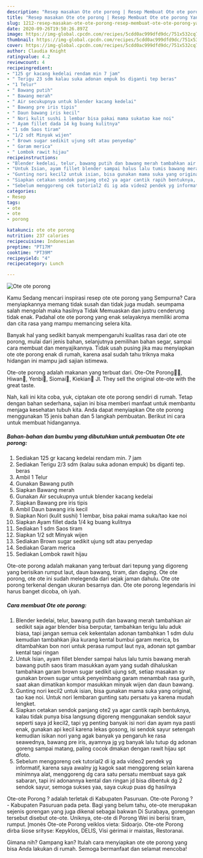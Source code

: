 ```yaml
---
description: "Resep masakan Ote ote porong | Resep Membuat Ote ote porong Yang Bikin Ngiler"
title: "Resep masakan Ote ote porong | Resep Membuat Ote ote porong Yang Bikin Ngiler"
slug: 1212-resep-masakan-ote-ote-porong-resep-membuat-ote-ote-porong-yang-bikin-ngiler
date: 2020-09-26T19:50:26.897Z
image: https://img-global.cpcdn.com/recipes/5cdd0ac999dfd9dc/751x532cq70/ote-ote-porong-foto-resep-utama.jpg
thumbnail: https://img-global.cpcdn.com/recipes/5cdd0ac999dfd9dc/751x532cq70/ote-ote-porong-foto-resep-utama.jpg
cover: https://img-global.cpcdn.com/recipes/5cdd0ac999dfd9dc/751x532cq70/ote-ote-porong-foto-resep-utama.jpg
author: Claudia Knight
ratingvalue: 4.2
reviewcount: 4
recipeingredient:
- "125 gr kacang kedelai rendam min 7 jam"
- " Terigu 23 sdm kalau suka adonan empuk bs diganti tep beras"
- "1 Telur"
- " Bawang putih"
- " Bawang merah"
- " Air secukupnya untuk blender kacang kedelai"
- " Bawang pre iris tipis"
- " Daun bawang iris kecil"
- " Nori kulit sushi 1 lembar bisa pakai mama sukatao kae noi"
- " Ayam fillet dada 14 kg buang kulitnya"
- "1 sdm Saos tiram"
- "1/2 sdt Minyak wijen"
- " Brown sugar sedikit ujung sdt atau penyedap"
- " Garam merica"
- " Lombok rawit hijau"
recipeinstructions:
- "Blender kedelai, telur, bawang putih dan bawang merah tambahkan air sedikit saja agar blender bisa berputar, tambahkan terigu lalu aduk biasa, tapi jangan semua cek kekentalan adonan tambahkan 1 sdm dulu kemudian tambahkan jika kurang kental bumbui garam merica, bs ditambahkan bon nori untuk perasa rumput laut nya, adonan spt gambar kental tapi ringan"
- "Untuk Isian, ayam fillet blender sampai halus lalu tumis bawang merah bawang putih saos tiram masukkan ayam yang sudah dihaluskan tambahkan garam brown sugar sedikit ujung sdt, setiap masakan sy gunakan brown sugar untuk penyeimbang garam menambah rasa gurih, saat akan dimatikan kompor masukkan minyak wijen dan daun bawang."
- "Gunting nori kecil2 untuk isian, bisa gunakan mama suka yang original, tao kae noi. Untuk nori lembaran gunting satu persatu ya karena mudah lengket."
- "Siapkan cetakan sendok panjang ote2 ya agar cantik rapih bentuknya, kalau tidak punya bisa langsung digoreng menggunakan sendok sayur seperti saya jd kecil2, tapi yg penting banyak isi nori dan ayam nya pasti enak, gunakan api kecil karena lekas gosong, isi sendok sayur setengah kemudian isikan nori yang agak banyak ya pengaruh ke rasa seawednya, bawang pre iris, ayamnya jg yg banyak lalu tutup dg adonan goreng sampai matang, paling cocok dmakan dengan rawit hijau spt dfoto."
- "Sebelum menggoreng cek tutorial2 di ig ada video2 pendek yg informatif, karena saya awalny jg kagok saat menggoreng selain karena minimnya alat, menggoreng dg cara satu persatu membuat saya gak sabaran, tapi ini adonannya kental dan ringan jd bisa dibentuk dg 2 sendok sayur, semoga sukses yaa, saya cukup puas dg hasilnya"
categories:
- Resep
tags:
- ote
- ote
- porong

katakunci: ote ote porong 
nutrition: 237 calories
recipecuisine: Indonesian
preptime: "PT17M"
cooktime: "PT39M"
recipeyield: "4"
recipecategory: Lunch

---
```



![Ote ote porong](https://img-global.cpcdn.com/recipes/5cdd0ac999dfd9dc/751x532cq70/ote-ote-porong-foto-resep-utama.jpg)

Kamu Sedang mencari inspirasi resep ote ote porong yang Sempurna? Cara menyiapkannya memang tidak susah dan tidak juga mudah. seumpama salah mengolah maka hasilnya Tidak Memuaskan dan justru cenderung tidak enak. Padahal ote ote porong yang enak selayaknya memiliki aroma dan cita rasa yang mampu memancing selera kita.

Banyak hal yang sedikit banyak mempengaruhi kualitas rasa dari ote ote porong, mulai dari jenis bahan, selanjutnya pemilihan bahan segar, sampai cara membuat dan menyajikannya. Tidak usah pusing jika mau menyiapkan ote ote porong enak di rumah, karena asal sudah tahu triknya maka hidangan ini mampu jadi sajian istimewa.

Ote-ote porong adalah makanan yang terbuat dari. Ote-Ote Porong🐷🐓, Hiwan🐷, Yenbi🐷, Siomai🐷, Kiekian🐷 Jl. They sell the original ote-ote with the great taste.


Nah, kali ini kita coba, yuk, ciptakan ote ote porong sendiri di rumah. Tetap dengan bahan sederhana, sajian ini bisa memberi manfaat untuk membantu menjaga kesehatan tubuh kita. Anda dapat menyiapkan Ote ote porong menggunakan 15 jenis bahan dan 5 langkah pembuatan. Berikut ini cara untuk membuat hidangannya.

<!--inarticleads1-->

##### Bahan-bahan dan bumbu yang dibutuhkan untuk pembuatan Ote ote porong:

1. Sediakan 125 gr kacang kedelai rendam min. 7 jam
1. Sediakan  Terigu 2/3 sdm (kalau suka adonan empuk) bs diganti tep. beras
1. Ambil 1 Telur
1. Gunakan  Bawang putih
1. Siapkan  Bawang merah
1. Gunakan  Air secukupnya untuk blender kacang kedelai
1. Siapkan  Bawang pre iris tipis
1. Ambil  Daun bawang iris kecil
1. Siapkan  Nori (kulit sushi) 1 lembar, bisa pakai mama suka/tao kae noi
1. Siapkan  Ayam fillet dada 1/4 kg buang kulitnya
1. Sediakan 1 sdm Saos tiram
1. Siapkan 1/2 sdt Minyak wijen
1. Sediakan  Brown sugar sedikit ujung sdt atau penyedap
1. Sediakan  Garam merica
1. Sediakan  Lombok rawit hijau


Ote-ote porong adalah makanan yang terbuat dari tepung yang digoreng yang berisikan rumput laut, daun bawang, tiram, dan daging. Ote ote porong, ote ote ini sudah melegenda dari sejak jaman dahulu. Ote ote porong terkenal dengan ukuran besarnya dan. Ote ote porong legendaris ini harus banget dicoba, oh iyah. 

<!--inarticleads2-->

##### Cara membuat Ote ote porong:

1. Blender kedelai, telur, bawang putih dan bawang merah tambahkan air sedikit saja agar blender bisa berputar, tambahkan terigu lalu aduk biasa, tapi jangan semua cek kekentalan adonan tambahkan 1 sdm dulu kemudian tambahkan jika kurang kental bumbui garam merica, bs ditambahkan bon nori untuk perasa rumput laut nya, adonan spt gambar kental tapi ringan
1. Untuk Isian, ayam fillet blender sampai halus lalu tumis bawang merah bawang putih saos tiram masukkan ayam yang sudah dihaluskan tambahkan garam brown sugar sedikit ujung sdt, setiap masakan sy gunakan brown sugar untuk penyeimbang garam menambah rasa gurih, saat akan dimatikan kompor masukkan minyak wijen dan daun bawang.
1. Gunting nori kecil2 untuk isian, bisa gunakan mama suka yang original, tao kae noi. Untuk nori lembaran gunting satu persatu ya karena mudah lengket.
1. Siapkan cetakan sendok panjang ote2 ya agar cantik rapih bentuknya, kalau tidak punya bisa langsung digoreng menggunakan sendok sayur seperti saya jd kecil2, tapi yg penting banyak isi nori dan ayam nya pasti enak, gunakan api kecil karena lekas gosong, isi sendok sayur setengah kemudian isikan nori yang agak banyak ya pengaruh ke rasa seawednya, bawang pre iris, ayamnya jg yg banyak lalu tutup dg adonan goreng sampai matang, paling cocok dmakan dengan rawit hijau spt dfoto.
1. Sebelum menggoreng cek tutorial2 di ig ada video2 pendek yg informatif, karena saya awalny jg kagok saat menggoreng selain karena minimnya alat, menggoreng dg cara satu persatu membuat saya gak sabaran, tapi ini adonannya kental dan ringan jd bisa dibentuk dg 2 sendok sayur, semoga sukses yaa, saya cukup puas dg hasilnya


Ote-ote Porong ? adalah terletak di Kabupaten Pasuruan. Ote-ote Porong ? - Kabupaten Pasuruan pada peta. Bagi yang belum tahu, ote-ote merupakan sejenis gorengan yang juga dikenal sebagai bakwan Di Surabaya, gorengan tersebut disebut ote-ote. Uniknya, ote-ote di Porong Wei ini berisi tiram, rumput. Įmonės Ote-ote Porong veiklos vieta: Sidoarjo. Ote-ote Porong dirba šiose srityse: Kepyklos, DELIS, Visi gėrimai ir maistas, Restoranai. 

Gimana nih? Gampang kan? Itulah cara menyiapkan ote ote porong yang bisa Anda lakukan di rumah. Semoga bermanfaat dan selamat mencoba!
